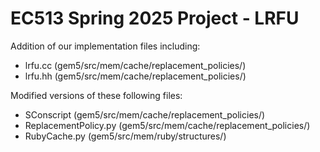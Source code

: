 # EC513 Spring 2025 Project - LRFU

Addition of our implementation files including:
- lrfu.cc (gem5/src/mem/cache/replacement_policies/)
- lrfu.hh (gem5/src/mem/cache/replacement_policies/)

Modified versions of these following files:
- SConscript (gem5/src/mem/cache/replacement_policies/)
- ReplacementPolicy.py (gem5/src/mem/cache/replacement_policies/)
- RubyCache.py (gem5/src/mem/ruby/structures/)
